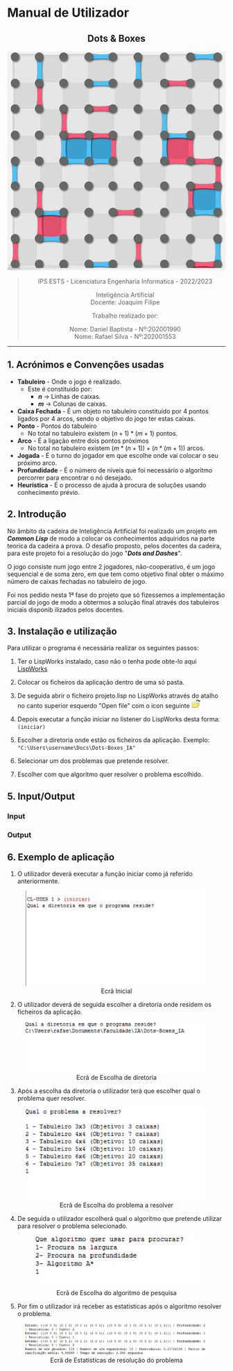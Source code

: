 <script type="text/javascript" src="http://cdn.mathjax.org/mathjax/latest/MathJax.js?config=TeX-AMS-MML_HTMLorMML"></script>
<script type="text/x-mathjax-config">
  MathJax.Hub.Config({ tex2jax: {inlineMath: [['$', '$']]}, messageStyle: "none" });
</script>

# Manual de Utilizador

<center>

## **Dots & Boxes**

![Dots & Boxes](Dots%26Boxes.png)

>IPS ESTS - Licenciatura Engenharia Informatica - 2022/2023
>
>Inteligência Artificial
>\
>Docente: Joaquim Filipe
>
>Trabalho realizado por:
>
>Nome: Daniel Baptista - Nº:202001990
>\
>Nome: Rafael Silva - Nº:202001553
>

</center>

---
<div style="page-break-after: always; break-after: page;"></div>

## 1. Acrónimos e Convenções usadas

* **Tabuleiro** - Onde o jogo é realizado.
  * Este é constituido por:
    * **$n$** -> Linhas de caixas.
    * **$m$** -> Colunas de caixas.
* **Caixa Fechada** - É um objeto no tabuleiro constituído por 4 pontos ligados por 4 arcos, sendo o objetivo do jogo ter estas caixas.
* **Ponto** - Pontos do tabuleiro
  * No total no tabuleiro existem $(n + 1) * (m + 1)$ pontos.
* **Arco** - É a ligação entre dois pontos próximos
  * No total no tabuleiro existem $(m *(n + 1)) + (n* (m + 1))$ arcos.
* **Jogada** - É o turno do jogador em que escolhe onde vai colocar o seu próximo arco.
* **Profundidade** - É o número de níveis que foi necessário o algoritmo percorrer para encontrar o nó desejado.
* **Heurística** - É o processo de ajuda à procura de soluções usando conhecimento prévio.

## 2. Introdução

No âmbito da cadeira de Inteligência Artificial foi realizado um projeto em **_Common Lisp_** de modo a colocar os conhecimentos adquiridos na parte teorica da cadeira a prova. O desafio proposto, pelos docentes da cadeira, para este projeto foi a resolução do jogo "**_Dots and Dashes_**".

O jogo consiste num jogo entre 2 jogadores, não-cooperativo, é um jogo sequencial e de soma zero, em que tem como objetivo final obter o máximo número de caixas fechadas no tabuleiro de jogo.

Foi nos pedido nesta 1ª fase do projeto que só fizessemos a implementação parcial do jogo de modo a obtermos a solução final através dos tabuleiros iniciais disponib ilizados pelos docentes.

## 3. Instalação e utilização

Para utilizar o programa é necessária realizar os seguintes passos:

1. Ter o LispWorks instalado, caso não o tenha pode obte-lo aqui [LispWorks](http://wwwlispworkscomdownloadsindex.html)
2. Colocar os ficheiros da aplicação dentro de uma só pasta.
3. De seguida abrir o ficheiro projeto.lisp no LispWorks através do atalho no canto superior esquerdo "Open file" com o icon seguinte <img src="Open_file_icon.jpg" width="20" height="20">
4. Depois executar a função iniciar no listener do LispWorks desta forma: ```(iniciar)```

5. Escolher a diretoria onde estão os ficheiros da aplicação. Exemplo: ```"C:\Users\username\Docs\Dots-Boxes_IA"```
6. Selecionar um dos problemas que pretende resolver.
7. Escolher com que algoritmo quer resolver o problema escolhido.

## 5. Input/Output  

### Input

### Output

## 6. Exemplo de aplicação

1. O utilizador deverá executar a função iniciar como já referido anteriormente.

<center>
  <figure>
    <img src="Inicialização_programa.png">
       <figcaption> Ecrã Inicial </figcaption>
  </figure>
</center>

2. O utilizador deverá de seguida escolher a diretoria onde residem os ficheiros da aplicação.

<center>
  <figure>
    <img src="Inserir_diretoria.png">
       <figcaption> Ecrã de Escolha de diretoria </figcaption>
  </figure>
</center>

3. Após a escolha da diretoria o utilizador terá que escolher qual o problema quer resolver.

<center>
  <figure>
    <img src="Escolha_problema_para_resolver.png">
       <figcaption> Ecrã de Escolha do problema a resolver </figcaption>
  </figure>
</center>

4. De seguida o utilizador escolherá qual o algoritmo que pretende utilizar para resolver o problema selecionado.

<center>
  <figure>
    <img src="Escolha_algoritmo_pesquisa.png">
       <figcaption> Ecrã de Escolha do algoritmo de pesquisa </figcaption>
  </figure>
</center>

5. Por fim o utilizador irá receber as estatisticas após o algoritmo resolver o problema.

<center>
  <figure>
    <img src="Output.png">
       <figcaption> Ecrã de Estatisticas de resolução do problema </figcaption>
  </figure>
</center>

